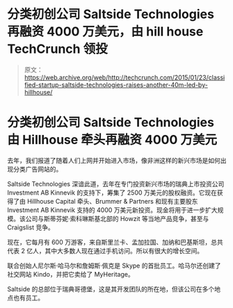 # 分类初创公司 Saltside Technologies 再融资 4000 万美元，由 hill house TechCrunch 领投

> 原文：<https://web.archive.org/web/http://techcrunch.com/2015/01/23/classified-startup-saltside-technologies-raises-another-40m-led-by-hillhouse/>

# 分类初创公司 Saltside Technologies 由 Hillhouse 牵头再融资 4000 万美元

去年，我们报道了随着人们上网并开始进入市场，像非洲这样的新兴市场是如何出现分类广告网站的。

Saltside Technologies 深谙此道，去年在专门投资新兴市场的瑞典上市投资公司 Investment AB Kinnevik 的支持下，筹集了 2500 万美元的股权融资。它现在获得了由 Hillhouse Capital 牵头、Brummer & Partners 和现有主要股东 Investment AB Kinnevik 支持的 4000 万美元新投资。现金将用于进一步扩大规模。该公司与斯蒂芬妮·索科琳斯基北部的 Howzit 等当地产品竞争，甚至与 Craigslist 竞争。

现在，它每月有 600 万游客，来自斯里兰卡、孟加拉国、加纳和巴基斯坦，总共代表 2 亿人，其中大多数人现在通过手机访问。所以有很大的增长空间。

联合创始人尼尔斯·哈马尔和詹姆斯·佩克是 Skype 的首批员工。哈马尔还创建了社交网站 Kindo，并把它卖给了 MyHeritage。

Saltside 的总部位于瑞典哥德堡，这是其开发团队的所在地，但该公司在多个地点也有员工。